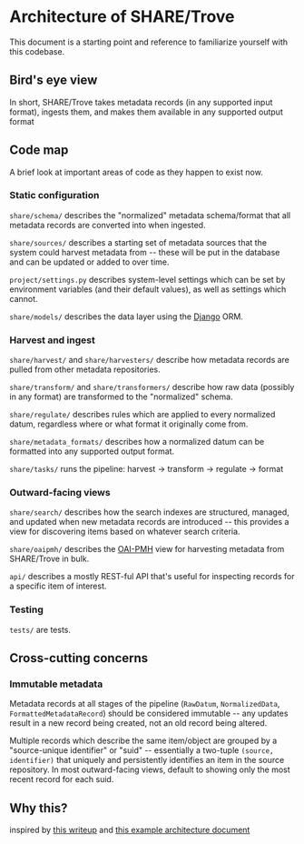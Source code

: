 # Architecture of SHARE/Trove

This document is a starting point and reference to familiarize yourself with this codebase.

## Bird's eye view
In short, SHARE/Trove takes metadata records (in any supported input format),
ingests them, and makes them available in any supported output format

## Code map

A brief look at important areas of code as they happen to exist now.

### Static configuration

`share/schema/` describes the "normalized" metadata schema/format that all
metadata records are converted into when ingested.

`share/sources/` describes a starting set of metadata sources that the system
could harvest metadata from -- these will be put in the database and can be
updated or added to over time.

`project/settings.py` describes system-level settings which can be set by
environment variables (and their default values), as well as settings
which cannot.

`share/models/` describes the data layer using the [Django](https://www.djangoproject.com/) ORM.

### Harvest and ingest

`share/harvest/` and `share/harvesters/` describe how metadata records
are pulled from other metadata repositories.

`share/transform/` and `share/transformers/` describe how raw data (possibly
in any format) are transformed to the "normalized" schema.

`share/regulate/` describes rules which are applied to every normalized datum,
regardless where or what format it originally come from.

`share/metadata_formats/` describes how a normalized datum can be formatted
into any supported output format.

`share/tasks/` runs the pipeline: harvest -> transform -> regulate -> format

### Outward-facing views

`share/search/` describes how the search indexes are structured, managed, and
updated when new metadata records are introduced -- this provides a view for
discovering items based on whatever search criteria.

`share/oaipmh/` describes the [OAI-PMH](https://www.openarchives.org/OAI/openarchivesprotocol.html)
view for harvesting metadata from SHARE/Trove in bulk.

`api/` describes a mostly REST-ful API that's useful for inspecting records for
a specific item of interest.

### Testing

`tests/` are tests.

## Cross-cutting concerns

### Immutable metadata

Metadata records at all stages of the pipeline (`RawDatum`, `NormalizedData`,
`FormattedMetadataRecord`) should be considered immutable -- any updates 
result in a new record being created, not an old record being altered.

Multiple records which describe the same item/object are grouped by a
"source-unique identifier" or "suid" -- essentially a two-tuple
`(source, identifier)` that uniquely and persistently identifies an item in
the source repository. In most outward-facing views, default to showing only
the most recent record for each suid.

## Why this?
inspired by [this writeup](https://matklad.github.io/2021/02/06/ARCHITECTURE.md.html)
and [this example architecture document](https://github.com/rust-analyzer/rust-analyzer/blob/d7c99931d05e3723d878bea5dc26766791fa4e69/docs/dev/architecture.md)
